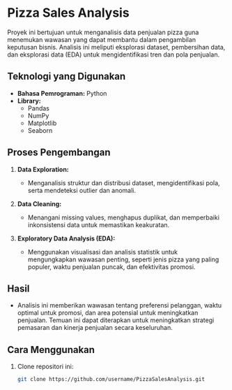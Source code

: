 # Pizza Sales Analysis

Proyek ini bertujuan untuk menganalisis data penjualan pizza guna menemukan wawasan yang dapat membantu dalam pengambilan keputusan bisnis. Analisis ini meliputi eksplorasi dataset, pembersihan data, dan eksplorasi data (EDA) untuk mengidentifikasi tren dan pola penjualan.

## Teknologi yang Digunakan

- **Bahasa Pemrograman:** Python
- **Library:** 
  - Pandas
  - NumPy
  - Matplotlib
  - Seaborn

## Proses Pengembangan

1. **Data Exploration:**
   - Menganalisis struktur dan distribusi dataset, mengidentifikasi pola, serta mendeteksi outlier dan anomali.

2. **Data Cleaning:**
   - Menangani missing values, menghapus duplikat, dan memperbaiki inkonsistensi data untuk memastikan keakuratan.

3. **Exploratory Data Analysis (EDA):**
   - Menggunakan visualisasi dan analisis statistik untuk mengungkapkan wawasan penting, seperti jenis pizza yang paling populer, waktu penjualan puncak, dan efektivitas promosi.

## Hasil

- Analisis ini memberikan wawasan tentang preferensi pelanggan, waktu optimal untuk promosi, dan area potensial untuk meningkatkan penjualan. Temuan ini dapat diterapkan untuk meningkatkan strategi pemasaran dan kinerja penjualan secara keseluruhan.

## Cara Menggunakan

1. Clone repositori ini:
   ```bash
   git clone https://github.com/username/PizzaSalesAnalysis.git
